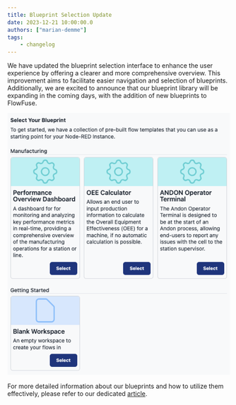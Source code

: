 ```yaml
---
title: Blueprint Selection Update
date: 2023-12-21 10:00:00.0
authors: ["marian-demme"]
tags:
    - changelog
---
```

We have updated the blueprint selection interface to enhance the user experience by offering a clearer and more comprehensive overview. This improvement aims to facilitate easier navigation and selection of blueprints. Additionally, we are excited to announce that our blueprint library will be expanding in the coming days, with the addition of new blueprints to FlowFuse.

![](./images/blueprints.png)

For more detailed information about our blueprints and how to utilize them effectively, please refer to our dedicated [article](https://flowfuse.com/blog/2023/10/blueprints/).